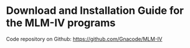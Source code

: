 # Download and Installation Guide for the MLM-IV programs

Code repository on Github: https://github.com/Gnacode/MLM-IV